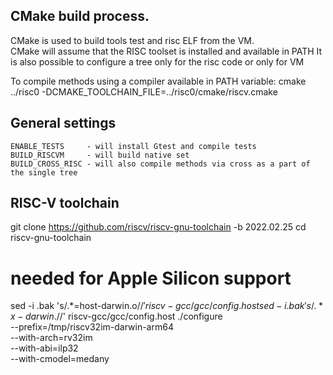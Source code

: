 CMake build process.
--------------------

CMake is used to build tools test and risc ELF from the VM.  
CMake will assume that the RISC toolset is installed and available in PATH
It is also possible to configure a tree only for the risc code or only for VM


To compile methods using a compiler available in PATH variable:
	cmake ../risc0 -DCMAKE_TOOLCHAIN_FILE=../risc0/cmake/riscv.cmake

General settings
----------------
	ENABLE_TESTS     - will install Gtest and compile tests
	BUILD_RISCVM     - will build native set
	BUILD_CROSS_RISC - will also compile methods via cross as a part of the single tree

RISC-V toolchain
----------------

git clone https://github.com/riscv/riscv-gnu-toolchain -b 2022.02.25
cd riscv-gnu-toolchain
# needed for Apple Silicon support
sed -i .bak 's/.*=host-darwin.o$//' riscv-gcc/gcc/config.host
sed -i .bak 's/.* x-darwin.$//' riscv-gcc/gcc/config.host
./configure \
  --prefix=/tmp/riscv32im-darwin-arm64 \
  --with-arch=rv32im \
  --with-abi=ilp32 \
  --with-cmodel=medany

